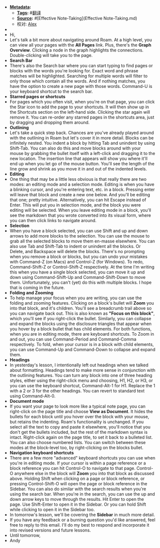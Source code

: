 - **[Metadata](Metadata.md):**
    - **[Tags](Tags.md):** #[翻译](翻译.md)
    - **[Source](Source.md):** #[Effective Note-Taking](Effective Note-Taking.md)
    - 校对: [Alex](Alex.md)
- 
- Hi,
- Let's talk a bit more about navigating around Roam. At a high level, you can view all your pages with the **All Pages** link. Plus, there's the **Graph Overview**. Clicking a node in the graph highlights the connections. Double-clicking will take you to the page.
- **Search Bar**
- There's also the Search bar where you can start typing to find pages or blocks with the words you're looking for. Exact word and phrase matches will be highlighted. Searching for multiple words will filter to only those which contain all the words. And if nothing matches, you have the option to create a new page with those words. Command-U is your keyboard shortcut to the search bar.
- **Starred pages or shortcuts**
- For pages which you often visit, when you're on that page, you can click the Star icon to add the page to your shortcuts. It will then show up in the Shortcuts section on the left-hand side. Clicking the star again will remove it. You can re-order any starred pages in the shortcuts area, just by dragging and dropping them around.
- **Outlining**
- Let's take a quick step back. Chances are you've already played around with the outlining in Roam but let's cover it in more detail. Blocks can be infinitely nested. You indent a block by hitting Tab and unindent by using Shift-Tab. You can also do this and move blocks around with your mouse by grabbing the bullet itself with a left-click and dragging it to the new location. The insertion line that appears will show you where it'll end up when you let go of the mouse button. You'll see the length of the line grow and shrink as you move it in and out of the indented levels.
- **Editing**
- One thing that may be a little less obvious is that really there are two modes: an editing mode and a selection mode. Editing is when you have a blinking cursor, and you're entering text, etc. in a block. Pressing enter will leave that block and create a new one below. And you'll be editing that one; pretty intuitive. Alternatively, you can hit Escape instead of Enter. This will put you in selection mode, and the block you were editing will be selected. When you leave editing mode in a block, you'll see the markdown that you wrote converted into its visual form, where you can then click links to navigate around.
- **Selection**
- When you have a block selected, you can use Shift and up and down arrows to add more blocks to the selection. You can use the mouse to grab all the selected blocks to move them en-masse elsewhere. You can also use Tab and Shift-Tab to indent or unindent all the blocks. Or Delete, and Backspace will delete the blocks. There's no prompting when you remove a block or blocks, but you can undo your mistakes with Command-Z (on Macs) and Control-Z (for Windows). To redo, Command-Shift-Z or Control-Shift-Z respectively. At the time I'm writing this when you have a single block selected, you can move it up and down using Command-Shift-Up and Command-Shift-Down to move them. Unfortunately, you can't (yet) do this with multiple blocks. I hope that is coming in the future.
- **Folding and Zooming**
- To help manage your focus when you are writing, you can use the folding and zooming features. Clicking on a block's bullet will __Zoom__ you into that block, and it's children. You'll see a breadcrumb trail above so you can navigate back out. This is also known as __"Focus on this block"__, which you'll see if you right-click the bullet. Similarly, you can collapse and expand the blocks using the disclosure triangles that appear when you hover by a block bullet that has child elements. For both functions, when you are in editing mode, there are keyboard shortcuts. To Zoom in and out, you can use Command-Period and Command-Comma respectively. To fold, when your cursor is in a block with child elements, you can use Command-Up and Command-Down to collapse and expand them.
- **Headings**
- In yesterday's lesson, I intentionally left out headings when we talked about formatting. Headings tend to make more sense in conjunction with the outlining features. You can turn any block into one of three heading styles, either using the right-click menu and choosing, H1, H2, or H3, or you can use the keyboard shortcut, Command-Alt-1 for H1. Replace the 1 with a 2 or 3 for the other headings. You can revert to standard text using Command-Alt-0.
- **Document mode**
- If you want your page to look more like a typical note page, you can right-click on the page title and choose __View as Document__. It hides the bullets for each block until you hover over the block with your mouse, but retains the indenting. Roam's functionality is unchanged. If you select all the text to copy and paste it elsewhere, you'll notice that you don't get the bullets included, but the rest of the markdown syntax is intact. Right-click again on the page title, to set it back to a bulleted list. You can also choose numbered lists. You can switch between these modes at the block-level too, by right-clicking on the blocks bullet.
- **Navigation keyboard shortcuts**
- There are a few more "advanced" keyboard shortcuts you can use when you're in editing mode. If your cursor is within a page reference or a block reference you can hit Control-O to navigate to that page. Control-O anywhere else in the block will __Zoom__ you into that block as discussed above. Holding Shift when clicking on a page or block reference, or pressing Control-Shift-O will open the page or block reference in the Sidebar. You can also do similar with the search results when you're using the search bar. When you're in the search, you can use the up and down arrow keys to move through the results. Hit Enter to open the page. Use Shift-Enter to open it in the Sidebar. Or you can hold Shift while clicking to open it in the Sidebar too.
- In tomorrow's lesson, we'll be covering the **Sidebar** in much more detail.
- If you have any feedback or a burning question you'd like answered, feel free to reply to this email. I'll do my best to respond and incorporate it into revised versions and future lessons.
- Until tomorrow,
- Andy
